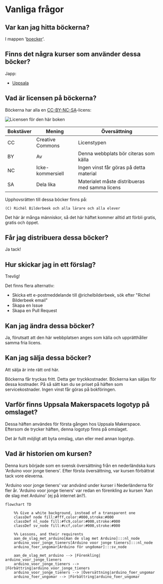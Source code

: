 # Vanliga frågor

## Var kan jag hitta böckerna?

I mappen '[boecker](boecker/README.md)'.

## Finns det några kurser som använder dessa böcker?

Japp:

* [Uppsala](https://github.com/richelbilderbeek/arduinokurs)

## Vad är licensen på böckerna?

Böckerna har alla en [CC-BY-NC-SA](https://sv.wikipedia.org/wiki/Creative_Commons#Licenser)-licens:

![Licensen för den här boken](pics/CC-BY-NC-SA.png)

Bokstäver|Mening          |Översättning
---------|----------------|-----------------------------------------------
CC       |Creative Commons|Licenstypen
BY       |Av              |Denna webbplats bör citeras som källa
NC       |Icke-kommersiell|Ingen vinst får göras på detta material
SA       |Dela lika       |Materialet måste distribueras med samma licens

Upphovsrätten till dessa böcker finns på:

```text
(C) Richèl Bilderbeek och alla lärare och alla elever
```

Det här är många människor, så det här häftet kommer alltid att förbli gratis, gratis och öppet.

## Får jag distribuera dessa böcker?

Ja tack!

## Hur skickar jag in ett förslag?

Trevlig!

Det finns flera alternativ:

* Skicka ett e-postmeddelande till @richelbilderbeek, sök efter "Richel Bilderbeek email"
* Skapa en Issue
* Skapa en Pull Request

## Kan jag ändra dessa böcker?

Ja, förutsatt att den här webbplatsen anges som källa
och upprätthåller samma fria licens.

## Kan jag sälja dessa böcker?

Att sälja är inte rätt ord här.

Böckerna får tryckas fritt.
Detta ger tryckkostnader.
Böckerna kan säljas för dessa kostnader.
På så sätt kan du se priset på häften som servicekostnader.
Ingen vinst får göras på bokföringen.

## Varför finns Uppsala Makerspacets logotyp på omslaget?

Dessa häften användes för första gången
hos Uppsala Makerspace. Eftersom de trycker häften,
denna logotyp finns på omslaget.

Det är fullt möjligt att byta omslag, utan eller med annan logotyp.

## Vad är historien om kursen?

Denna kurs började som en svensk översättning från en nederländska
kurs 'Arduino voor jonge tieners'. Efter första översättning,
var kursen förbättrat tack vore eleverna.

'Arduino voor jonge tieners' var andvänd under kurser i Nederländerna
för fler år. 'Arduino voor jonge tieners' var redan en
förenkling av kursen 'Aan de slag met Arduino' (ej på internet än?).

```mermaid
flowchart TD

    %% Give a white background, instead of a transparent one
    classDef node fill:#fff,color:#000,stroke:#000
    classDef nl_node fill:#fc9,color:#000,stroke:#000
    classDef sv_node fill:#ccf,color:#000,stroke:#000

    %% Lessons, and their requirents
    aan_de_slag_met_arduino[Aan de slag met Arduino]:::nl_node
    arduino_voor_jonge_tieners[Arduino voor jonge tieners]:::nl_node
    arduino_foer_ungomar[Arduino för ungdomar]:::sv_node

    aan_de_slag_met_arduino --> |Förenkling| arduino_voor_jonge_tieners
    arduino_voor_jonge_tieners --> |Förbättring|arduino_voor_jonge_tieners
    arduino_voor_jonge_tieners --> |Översättning|arduino_foer_ungomar
    arduino_foer_ungomar --> |Förbättring|arduino_foer_ungomar
```

